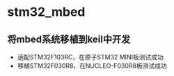 # stm32_mbed
## 将mbed系统移植到keil中开发
- 适配STM32F103RC，在原子STM32 MINI板测试成功
- 移植STM32F030R8，在NUCLEO-F030R8板测试成功
